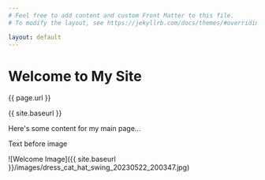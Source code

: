 ```yaml
---
# Feel free to add content and custom Front Matter to this file.
# To modify the layout, see https://jekyllrb.com/docs/themes/#overriding-theme-defaults

layout: default
---
```


# Welcome to My Site

{{ page.url }}

{{ site.baseurl }}

Here's some content for my main page...

Text before image

![Welcome Image]({{ site.baseurl }}/images/dress_cat_hat_swing_20230522_200347.jpg)
